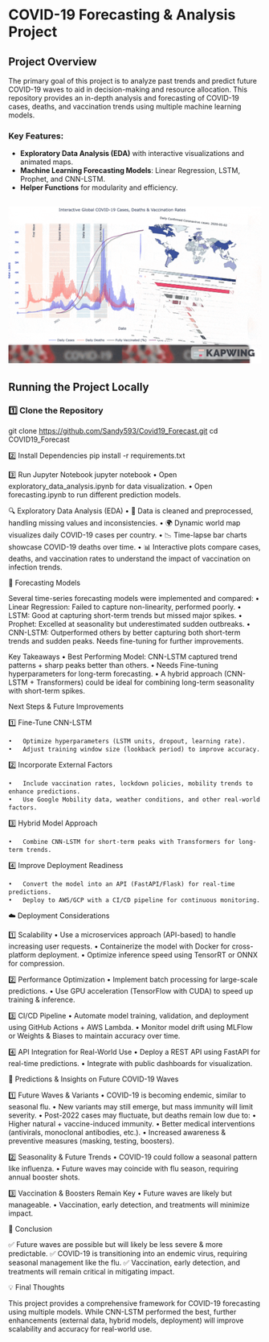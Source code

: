 # COVID-19 Forecasting & Analysis Project  

## Project Overview  
The primary goal of this project is to analyze past trends and predict future COVID-19 waves to aid in decision-making and resource allocation. This repository provides an in-depth analysis and forecasting of COVID-19 cases, deaths, and vaccination trends using multiple machine learning models.

### Key Features:
- **Exploratory Data Analysis (EDA)** with interactive visualizations and animated maps.  
- **Machine Learning Forecasting Models**: Linear Regression, LSTM, Prophet, and CNN-LSTM.  
- **Helper Functions** for modularity and efficiency.   

![LD](https://github.com/Sandy593/Covid19_Forecast/blob/main/Data/collage.gif)
---

## Running the Project Locally  

### **1️⃣ Clone the Repository**  
git clone https://github.com/Sandy593/Covid19_Forecast.git
cd COVID19_Forecast

2️⃣ Install Dependencies
pip install -r requirements.txt

3️⃣ Run Jupyter Notebook
jupyter notebook
	•	Open exploratory_data_analysis.ipynb for data visualization.
	•	Open forecasting.ipynb to run different prediction models.

🔍 Exploratory Data Analysis (EDA)
	•	📌 Data is cleaned and preprocessed, handling missing values and inconsistencies.
	•	🌍 Dynamic world map visualizes daily COVID-19 cases per country.
	•	📉 Time-lapse bar charts showcase COVID-19 deaths over time.
	•	📊 Interactive plots compare cases, deaths, and vaccination rates to understand the impact of vaccination on infection trends.

🔮 Forecasting Models

Several time-series forecasting models were implemented and compared:
	•	Linear Regression: Failed to capture non-linearity, performed poorly.
	•	LSTM: Good at capturing short-term trends but missed major spikes.
	•	Prophet: Excelled at seasonality but underestimated sudden outbreaks.
	•	CNN-LSTM: Outperformed others by better capturing both short-term trends and sudden peaks. Needs fine-tuning for further improvements.

Key Takeaways
	•	Best Performing Model: CNN-LSTM captured trend patterns + sharp peaks better than others.
	•	Needs Fine-tuning hyperparameters for long-term forecasting.
	•	A hybrid approach (CNN-LSTM + Transformers) could be ideal for combining long-term seasonality with short-term spikes.

Next Steps & Future Improvements

1️⃣ Fine-Tune CNN-LSTM

	•	Optimize hyperparameters (LSTM units, dropout, learning rate).
	•	Adjust training window size (lookback period) to improve accuracy.

2️⃣ Incorporate External Factors

	•	Include vaccination rates, lockdown policies, mobility trends to enhance predictions.
	•	Use Google Mobility data, weather conditions, and other real-world factors.

3️⃣ Hybrid Model Approach

	•	Combine CNN-LSTM for short-term peaks with Transformers for long-term trends.

4️⃣ Improve Deployment Readiness

	•	Convert the model into an API (FastAPI/Flask) for real-time predictions.
 	•	Deploy to AWS/GCP with a CI/CD pipeline for continuous monitoring.

☁️ Deployment Considerations

1️⃣ Scalability
	•	Use a microservices approach (API-based) to handle increasing user requests.
	•	Containerize the model with Docker for cross-platform deployment.
	•	Optimize inference speed using TensorRT or ONNX for compression.

2️⃣ Performance Optimization
	•	Implement batch processing for large-scale predictions.
	•	Use GPU acceleration (TensorFlow with CUDA) to speed up training & inference.

3️⃣ CI/CD Pipeline
	•	Automate model training, validation, and deployment using GitHub Actions + AWS Lambda.
	•	Monitor model drift using MLFlow or Weights & Biases to maintain accuracy over time.

4️⃣ API Integration for Real-World Use
	•	Deploy a REST API using FastAPI for real-time predictions.
	•	Integrate with public dashboards for visualization.


🔬 Predictions & Insights on Future COVID-19 Waves

1️⃣ Future Waves & Variants
	•	COVID-19 is becoming endemic, similar to seasonal flu.
	•	New variants may still emerge, but mass immunity will limit severity.
	•	Post-2022 cases may fluctuate, but deaths remain low due to:
	•	Higher natural + vaccine-induced immunity.
	•	Better medical interventions (antivirals, monoclonal antibodies, etc.).
	•	Increased awareness & preventive measures (masking, testing, boosters).

2️⃣ Seasonality & Future Trends
	•	COVID-19 could follow a seasonal pattern like influenza.
	•	Future waves may coincide with flu season, requiring annual booster shots.

3️⃣ Vaccination & Boosters Remain Key
	•	Future waves are likely but manageable.
	•	Vaccination, early detection, and treatments will minimize impact.


🎯 Conclusion

✅ Future waves are possible but will likely be less severe & more predictable.
✅ COVID-19 is transitioning into an endemic virus, requiring seasonal management like the flu.
✅ Vaccination, early detection, and treatments will remain critical in mitigating impact.

💡 Final Thoughts

This project provides a comprehensive framework for COVID-19 forecasting using multiple models.
While CNN-LSTM performed the best, further enhancements (external data, hybrid models, deployment) will improve scalability and accuracy for real-world use.
